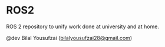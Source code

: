 # ROS2
ROS 2 repository to unify work done at university and at home.

@dev Bilal Yousufzai (bilalyousufzai28@gmail.com)
